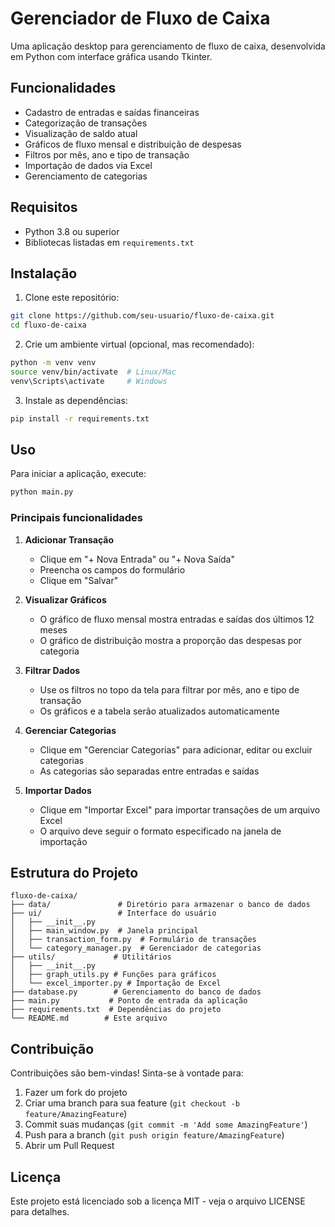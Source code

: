# Gerenciador de Fluxo de Caixa

Uma aplicação desktop para gerenciamento de fluxo de caixa, desenvolvida em Python com interface gráfica usando Tkinter.

## Funcionalidades

- Cadastro de entradas e saídas financeiras
- Categorização de transações
- Visualização de saldo atual
- Gráficos de fluxo mensal e distribuição de despesas
- Filtros por mês, ano e tipo de transação
- Importação de dados via Excel
- Gerenciamento de categorias

## Requisitos

- Python 3.8 ou superior
- Bibliotecas listadas em `requirements.txt`

## Instalação

1. Clone este repositório:
```bash
git clone https://github.com/seu-usuario/fluxo-de-caixa.git
cd fluxo-de-caixa
```

2. Crie um ambiente virtual (opcional, mas recomendado):
```bash
python -m venv venv
source venv/bin/activate  # Linux/Mac
venv\Scripts\activate     # Windows
```

3. Instale as dependências:
```bash
pip install -r requirements.txt
```

## Uso

Para iniciar a aplicação, execute:
```bash
python main.py
```

### Principais funcionalidades

1. **Adicionar Transação**
   - Clique em "+ Nova Entrada" ou "+ Nova Saída"
   - Preencha os campos do formulário
   - Clique em "Salvar"

2. **Visualizar Gráficos**
   - O gráfico de fluxo mensal mostra entradas e saídas dos últimos 12 meses
   - O gráfico de distribuição mostra a proporção das despesas por categoria

3. **Filtrar Dados**
   - Use os filtros no topo da tela para filtrar por mês, ano e tipo de transação
   - Os gráficos e a tabela serão atualizados automaticamente

4. **Gerenciar Categorias**
   - Clique em "Gerenciar Categorias" para adicionar, editar ou excluir categorias
   - As categorias são separadas entre entradas e saídas

5. **Importar Dados**
   - Clique em "Importar Excel" para importar transações de um arquivo Excel
   - O arquivo deve seguir o formato especificado na janela de importação

## Estrutura do Projeto

```
fluxo-de-caixa/
├── data/               # Diretório para armazenar o banco de dados
├── ui/                 # Interface do usuário
│   ├── __init__.py
│   ├── main_window.py  # Janela principal
│   ├── transaction_form.py  # Formulário de transações
│   └── category_manager.py  # Gerenciador de categorias
├── utils/             # Utilitários
│   ├── __init__.py
│   ├── graph_utils.py # Funções para gráficos
│   └── excel_importer.py # Importação de Excel
├── database.py        # Gerenciamento do banco de dados
├── main.py           # Ponto de entrada da aplicação
├── requirements.txt  # Dependências do projeto
└── README.md        # Este arquivo
```

## Contribuição

Contribuições são bem-vindas! Sinta-se à vontade para:

1. Fazer um fork do projeto
2. Criar uma branch para sua feature (`git checkout -b feature/AmazingFeature`)
3. Commit suas mudanças (`git commit -m 'Add some AmazingFeature'`)
4. Push para a branch (`git push origin feature/AmazingFeature`)
5. Abrir um Pull Request

## Licença

Este projeto está licenciado sob a licença MIT - veja o arquivo LICENSE para detalhes.
